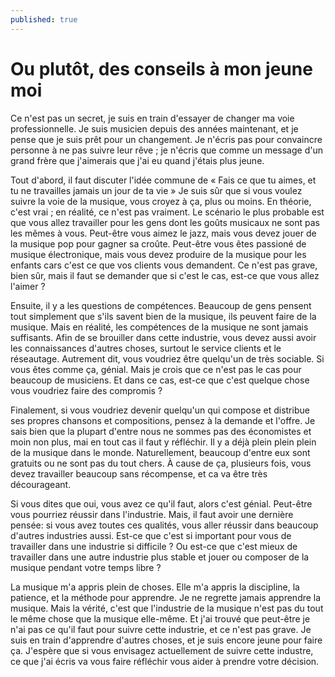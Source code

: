 ```yaml
---
published: true
---
```

# Ou plutôt, des conseils à mon jeune moi 

Ce n'est pas un secret, je suis en train d'essayer de changer ma voie professionnelle. Je suis musicien depuis des années maintenant, et je pense que je suis prêt pour un changement. Je n'écris pas pour convaincre personne à ne pas suivre leur rêve ; je n'écris que comme un message d'un grand frère que j'aimerais que j'ai eu quand j'étais plus jeune. 

Tout d'abord, il faut discuter l'idée commune de « Fais ce que tu aimes, et tu ne travailles jamais un jour de ta vie » Je suis sûr que si vous voulez suivre la voie de la musique, vous croyez à ça, plus ou moins. En théorie, c'est vrai ; en réalité, ce n'est pas vraiment. Le scénario le plus probable est que vous allez travailler pour les gens dont les goûts musicaux ne sont pas les mêmes à vous. Peut-être vous aimez le jazz, mais vous devez jouer de la musique pop pour gagner sa croûte. Peut-être vous êtes passioné de musique électronique, mais vous devez produire de la musique pour les enfants cars c'est ce que vos clients vous demandent. Ce n'est pas grave, bien sûr, mais il faut se demander que si c'est le cas, est-ce que vous allez l'aimer ?

Ensuite, il y a les questions de compétences. Beaucoup de gens pensent tout simplement que s'ils savent bien de la musique, ils peuvent faire de la musique. Mais en réalité, les compétences de la musique ne sont jamais suffisants. Afin de se brouiller dans cette industrie, vous devez aussi avoir les connaissances d'autres choses, surtout le service clients et le réseautage. Autrement dit, vous voudriez être quelqu'un de très sociable. Si vous êtes comme ça, génial. Mais je crois que ce n'est pas le cas pour beaucoup de musiciens. Et dans ce cas, est-ce que c'est quelque chose vous voudriez faire des compromis ?

Finalement, si vous voudriez devenir quelqu'un qui compose et distribue ses propres chansons et compositions, pensez à la demande et l'offre. Je sais bien que la plupart d'entre nous ne sommes pas des économistes et moin non plus, mai en tout cas il faut y réfléchir. Il y a déjà plein plein plein de la musique dans le monde. Naturellement, beaucoup d'entre eux sont gratuits ou ne sont pas du tout chers. À cause de ça, plusieurs fois, vous devez travailler beaucoup sans récompense, et ca va être très décourageant. 

Si vous dites que oui, vous avez ce qu'il faut, alors c'est génial. Peut-être vous pourriez réussir dans l'industrie. Mais, il faut avoir une dernière pensée: si vous avez toutes ces qualités, vous aller réussir dans beaucoup d'autres industries aussi. Est-ce que c'est si important pour vous de travailler dans une industrie si difficile ? Ou est-ce que c'est mieux de travailler dans une autre industrie plus stable et jouer ou composer de la musique pendant votre temps libre ?

La musique m'a appris plein de choses. Elle m'a appris la discipline, la patience, et la méthode pour apprendre. Je ne regrette jamais apprendre la musique. Mais la vérité, c'est que l'industrie de la musique n'est pas du tout le même chose que la musique elle-même. Et j'ai trouvé que peut-être je n'ai pas ce qu'il faut pour suivre cette industrie, et ce n'est pas grave. Je suis en train d'apprendre d'autres choses, et je suis encore jeune pour faire ça. J'espère que si vous envisagez actuellement de suivre cette industre, ce que j'ai écris va vous faire réfléchir vous aider à prendre votre décision.        